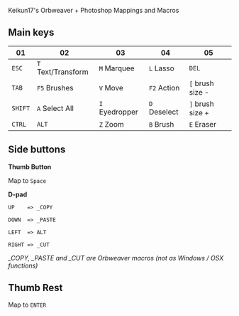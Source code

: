 Keikun17's Orbweaver + Photoshop Mappings and Macros


Main keys
---

|01|02|03|04|05|
|--------|---------------|----------------|-------------|------------------|
| `ESC`  | `T` Text/<C>Transform | `M` Marquee    | `L` Lasso   | `DEL`            |
| `TAB`  | `F5` Brushes  | `V` Move       | `F2` Action | `[` brush size - |
| `SHIFT`| `A` <C>Select All           | `I` Eyedropper | `D` <C>Deselect        | `]` brush size + | 
| `CTRL` | `ALT`         | `Z` Zoom       | `B` Brush   | `E` Eraser       |

Side buttons
---

**Thumb Button**

Map to `Space`

**D-pad**

```
UP    => _COPY

DOWN  => _PASTE

LEFT  => ALT

RIGHT => _CUT
```

*_COPY, _PASTE and _CUT are Orbweaver macros (not as Windows / OSX functions)*

Thumb Rest
---

Map to `ENTER`


